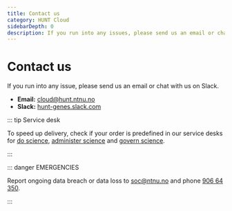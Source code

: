 ```yaml
---
title: Contact us
category: HUNT Cloud
sidebarDepth: 0
description: If you run into any issues, please send us an email or chat with us on Slack.
---
```


# Contact us

If you run into any issue, please send us an email or chat with us on Slack.

- **Email:** [cloud@hunt.ntnu.no](mailto:cloud@hunt.ntnu.no)
- **Slack:** [hunt-genes.slack.com](https://hunt-genes.slack.com)

::: tip Service desk

To speed up delivery, check if your order is predefined in our service desks for [do science](/do-science/service-desk), [administer science](/administer-science/service-desk) and [govern science](/govern-science/service-desk).

:::

::: danger EMERGENCIES

Report ongoing data breach or data loss to [soc@ntnu.no](mailto:soc@ntnu.no) and phone [906 64 350](https://innsida.ntnu.no/wiki/-/wiki/English/NTNU+SOC+-+Digital+security).

:::
